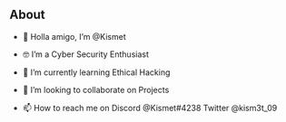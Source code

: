 ## About


- 👋 Holla amigo, I’m @Kismet

- 🤓 I’m a Cyber Security Enthusiast

- 🌱 I’m currently learning Ethical Hacking

- 🤝 I’m looking to collaborate on Projects

- 📫 How to reach me on Discord @Kismet#4238 Twitter @kism3t_09
